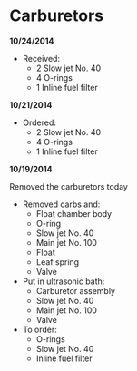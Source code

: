# Carburetors

**10/24/2014**

- Received:
	- 2 Slow jet No. 40
	- 4 O-rings
	- 1 Inline fuel filter

**10/21/2014**

- Ordered:
	- 2 Slow jet No. 40
	- 4 O-rings
	- 1 Inline fuel filter

**10/19/2014**

Removed the carburetors today

- Removed carbs and:
	- Float chamber body
	- O-ring
	- Slow jet No. 40
	- Main jet No. 100
	- Float
	- Leaf spring
	- Valve
- Put in ultrasonic bath:
	- Carburetor assembly
	- Slow jet No. 40
	- Main jet No. 100
	- Valve
- To order:
	- O-rings
	- Slow jet No. 40
	- Inline fuel filter